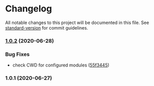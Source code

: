 # Changelog

All notable changes to this project will be documented in this file. See [standard-version](https://github.com/conventional-changelog/standard-version) for commit guidelines.

### [1.0.2](https://github.com/f3rno/serve-markdown-it/compare/v1.0.1...v1.0.2) (2020-06-28)


### Bug Fixes

* check CWD for configured modules ([55f3445](https://github.com/f3rno/serve-markdown-it/commit/55f3445da4eb0f21ca4e303e8412f9d4250f5729))

### 1.0.1 (2020-06-27)
